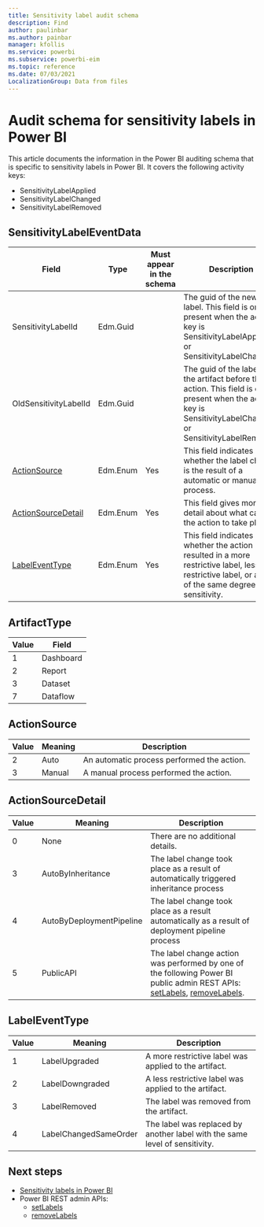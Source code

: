 ```yaml
---
title: Sensitivity label audit schema
description: Find 
author: paulinbar
ms.author: painbar
manager: kfollis
ms.service: powerbi
ms.subservice: powerbi-eim
ms.topic: reference
ms.date: 07/03/2021
LocalizationGroup: Data from files
---
```

# Audit schema for sensitivity labels in Power BI

This article documents the information in the Power BI auditing schema that is specific to sensitivity labels in Power BI. It covers the following activity keys:

* SensitivityLabelApplied
* SensitivityLabelChanged
* SensitivityLabelRemoved

## SensitivityLabelEventData
|Field|Type|Must appear in the schema|Description|
|---------|---------|---------|---------|
|SensitivityLabelId|Edm.Guid||The guid of the new label. This field is only present when the activity key is SensitivityLabelApplied or SensitivityLabelChanged.|
|OldSensitivityLabelId|Edm.Guid||The guid of the label on the artifact before the action. This field is only present when the activity key is SensitivityLabelChanged or SensitivityLabelRemoved.|
|[ActionSource](#actionsource)|Edm.Enum|Yes|This field indicates whether the label change is the result of a automatic or manual process.|
|[ActionSourceDetail](#actionsourcedetail)|Edm.Enum|Yes|This field gives more detail about what caused the action to take place.|	 
|[LabelEventType](#labeleventtype)|Edm.Enum|Yes|This field indicates whether the action resulted in a more restrictive label, less restrictive label, or a label of the same degree of sensitivity.|

## ArtifactType
|Value |Field  |
|--|---------|
|1|Dashboard|
|2|Report|
|3|Dataset|
|7|Dataflow|

## ActionSource
|Value |Meaning  |Description  |
|--|---------|---------|
|2|Auto|An automatic process performed the action.|
|3|Manual|A manual process performed the action.|

## ActionSourceDetail
|Value |Meaning  |Description  |
|--|---------|---------|
|0|None|There are no additional details.|
|3|AutoByInheritance|The label change took place as a result of automatically triggered inheritance process|
|4|AutoByDeploymentPipeline|The label change took place as a result automatically as a result of deployment pipeline process|
|5|PublicAPI|The label change action was performed by one of the following Power BI public admin REST APIs: [setLabels](https://docs.microsoft.com/rest/api/power-bi/admin/information-protection-set-labels-as-admin), [removeLabels](https://docs.microsoft.com/rest/api/power-bi/admin/information-protection-remove-labels-as-admin).|

## LabelEventType
|Value |Meaning  |Description  |
|--|---------|---------|
|1|LabelUpgraded|A more restrictive label was applied to the artifact.| 
|2|LabelDowngraded|A less restrictive label was applied to the artifact.|
|3|LabelRemoved|The label was removed from the artifact.|
|4|LabelChangedSameOrder|The label was replaced by another label with the same level of sensitivity.|

## Next steps
* [Sensitivity labels in Power BI](./service-security-sensitivity-label-overview.md)
* Power BI REST admin APIs:
    * [setLabels](https://docs.microsoft.com/rest/api/power-bi/admin/information-protection-set-labels-as-admin)
    * [removeLabels](https://docs.microsoft.com/rest/api/power-bi/admin/information-protection-remove-labels-as-admin)